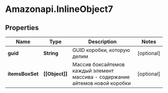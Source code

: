 # Amazonapi.InlineObject7

## Properties

Name | Type | Description | Notes
------------ | ------------- | ------------- | -------------
**guid** | **String** | GUID коробки, которую делим | [optional] 
**itemsBoxSet** | **[[Object]]** | Массив боксайтемов каждый элемент массива - содержание айтемов новой коробки | [optional] 


